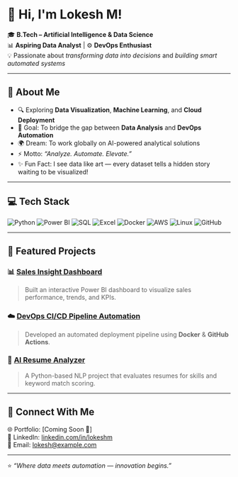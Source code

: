 # 👋 Hi, I'm Lokesh M!

🎓 **B.Tech – Artificial Intelligence & Data Science**  
📊 **Aspiring Data Analyst** | ⚙️ **DevOps Enthusiast**  
💡 Passionate about *transforming data into decisions* and *building smart automated systems*  

---

## 🌟 About Me
- 🔍 Exploring **Data Visualization**, **Machine Learning**, and **Cloud Deployment**
- 🧠 Goal: To bridge the gap between **Data Analysis** and **DevOps Automation**
- 🌍 Dream: To work globally on AI-powered analytical solutions  
- ⚡ Motto: *“Analyze. Automate. Elevate.”*  
- ✨ Fun Fact: I see data like art — every dataset tells a hidden story waiting to be visualized!

---

## 💻 Tech Stack

![Python](https://img.shields.io/badge/Python-3776AB?style=for-the-badge&logo=python&logoColor=white)
![Power BI](https://img.shields.io/badge/Power%20BI-F2C811?style=for-the-badge&logo=powerbi&logoColor=black)
![SQL](https://img.shields.io/badge/SQL-336791?style=for-the-badge&logo=postgresql&logoColor=white)
![Excel](https://img.shields.io/badge/Excel-217346?style=for-the-badge&logo=microsoftexcel&logoColor=white)
![Docker](https://img.shields.io/badge/Docker-2496ED?style=for-the-badge&logo=docker&logoColor=white)
![AWS](https://img.shields.io/badge/AWS-232F3E?style=for-the-badge&logo=amazonaws&logoColor=white)
![Linux](https://img.shields.io/badge/Linux-FCC624?style=for-the-badge&logo=linux&logoColor=black)
![GitHub](https://img.shields.io/badge/GitHub-100000?style=for-the-badge&logo=github&logoColor=white)

---

## 🧠 Featured Projects

### 📊 [Sales Insight Dashboard](#)
> Built an interactive Power BI dashboard to visualize sales performance, trends, and KPIs.

### ☁️ [DevOps CI/CD Pipeline Automation](#)
> Developed an automated deployment pipeline using **Docker** & **GitHub Actions**.

### 🤖 [AI Resume Analyzer](#)
> A Python-based NLP project that evaluates resumes for skills and keyword match scoring.

---

## 🌈 Connect With Me
🌐 Portfolio: [Coming Soon 🚀]  
💼 LinkedIn: [linkedin.com/in/lokeshm](#)  
📧 Email: lokesh@example.com  

---

⭐ *“Where data meets automation — innovation begins.”*

